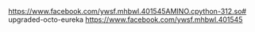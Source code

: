 https://www.facebook.com/ywsf.mhbwl.401545AMINO.cpython-312.so# upgraded-octo-eureka
https://www.facebook.com/ywsf.mhbwl.401545
